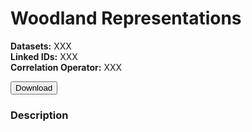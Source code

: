 # Woodland Representations

__Datasets:__ XXX
<br> __Linked IDs:__ XXX
<br> __Correlation Operator:__ XXX

 <a href="http://www.google.com/">
    <button>Download</button>
</a>

### Description
